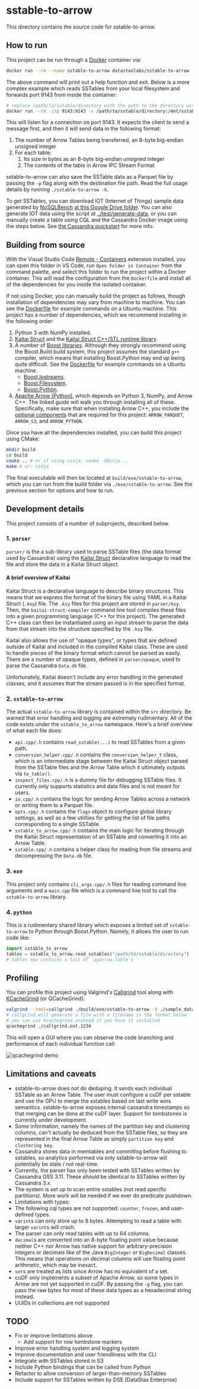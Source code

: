 # sstable-to-arrow

This directory contains the source code for sstable-to-arrow.

## How to run

This project can be run through a [Docker](https://www.docker.com/) container via:
```bash
docker run --rm --name sstable-to-arrow datastaxlabs/sstable-to-arrow
```

The above command will print out a help function and exit. Below is a more complex example which reads SSTables from your local filesystem and forwards port 9143 from inside the container:
```bash
# replace /path/to/sstable/directory with the path to the directory with your sstables
docker run --rm -itp 9143:9143 -v /path/to/sstable/directory:/mnt/sstables --name sstable-to-arrow datastaxlabs/sstable-to-arrow /mnt/sstables
```

This will listen for a connection on port 9143. It expects the client to send a
message first, and then it will send data in the following format:

1. The number of Arrow Tables being transferred, an 8-byte big-endian unsigned integer
2. For each table:
    1. Its size in bytes as an 8-byte big-endian unsigned integer
    2. The contents of the table in Arrow IPC Stream Format

sstable-to-arrow can also save the SSTable data as a Parquet file by passing the `-p` flag along with the destination file path. Read the full usage details by running `./sstable-to-arrow -h`.

To get SSTables, you can download IOT (Internet of Things) sample data generated by [NoSQLBench](http://docs.nosqlbench.io/#/) [at this Google Drive folder](https://drive.google.com/drive/folders/1y-f6rRH3OfC8AvVTNuhcmvjihnaMWN4p?usp=sharing). You can also generate IOT data using the script at [../test/generate-data](../test/generate-data), or you can manually create a table using CQL and the Cassandra Docker image using the steps below. See [the Cassandra quickstart](https://cassandra.apache.org/quickstart/) for more info.

## Building from source

With the Visual Studio Code [Remote - Containers](https://marketplace.visualstudio.com/items?itemName=ms-vscode-remote.remote-containers) extension installed, you can open this folder in VS Code, run `Open Folder in Container` from the command palette, and select this folder to run the project within a Docker container. This will read the configuration from the `Dockerfile` and install all of the dependencies for you inside the isolated container.

If not using Docker, you can manually build the project as follows, though installation of dependencies may vary from machine to machine. You can see the [Dockerfile](Dockerfile) for example commands on a Ubuntu machine. This project has a number of dependencies, which we recommend installing in the following order:

1. Python 3 with NumPy installed.
2. [Kaitai Struct](`https://kaitai.io/#download`) and the [Kaitai Struct C++/STL runtime library](https://github.com/kaitai-io/kaitai_struct_cpp_stl_runtime).
3. A number of [Boost libraries](https://www.boost.org/doc/libs/). Although they strongly recommend using the Boost.Build build system, this project assumes the standard `g++` compiler, which means that installing Boost.Python may end up being quite difficult. See the [Dockerfile](Dockerfile) for example commands on a Ubuntu machine.
    - [Boost.Iostreams](https://www.boost.org/doc/libs/1_77_0/libs/iostreams/doc/index.html).
    - [Boost.Filesystem](https://www.boost.org/doc/libs/1_77_0/libs/filesystem/doc/index.htm).
    - [Boost.Python](https://www.boost.org/doc/libs/1_77_0/libs/python/doc/html/building/installing_boost_python_on_your_.html).
4. [Apache Arrow (Python)](http://arrow.apache.org/docs/developers/python.html), which depends on Python 3, NumPy, and Arrow C++. The linked guide will walk you through installing all of these. Specifically, make sure that when installing Arrow C++, you include the [optional components](http://arrow.apache.org/docs/developers/cpp/building.html#optional-components) that are required for this project: `ARROW_PARQUET`, `ARROW_S3`, and `ARROW_PYTHON`.

Once you have all the dependencies installed, you can build this project using CMake:
```bash
mkdir build
cd build
cmake .. # or if using ninja: cmake -GNinja ..
make # or: ninja
```

The final executable will then be located at `build/exe/sstable-to-arrow`, which you can run from the build folder via `./exe/sstable-to-arrow`. See the previous section for options and how to run.

## Development details

This project consists of a number of subprojects, described below.

### 1. `parser`

`parser/` is the a sub-library used to parse SSTable files (the data format used by Cassandra) using the [Kaitai Struct](https://kaitai.io/) declarative language to read the file and store the data in a Kaitai Struct object.

#### A brief overview of Kaitai

Kaitai Struct is a declarative language to describe binary structures. This means that we express the format of the binary file using YAML in a Kaitai Struct (`.ksy`) file. The `.ksy` files for this project are stored in `parser/ksy`. Then, the `kaitai-struct-compiler` command line tool compiles these files into a given programming language (C++ for this project). The generated C++ class can then be instantiated using an input stream to parse the data from that stream into the structure specified by the `.ksy` file.

Kaitai also allows the use of "opaque types", or types that are defined outside of Kaitai and included in the compiled Kaitai class. These are used to handle pieces of the binary format which cannot be parsed as easily. There are a number of opaque types, defined in `parser/opaque`, used to parse the Cassandra `Data.db` file.

Unfortunately, Kaitai doesn't include any error handling in the generated classes, and it assumes that the stream passed is in the specified format.

### 2. `sstable-to-arrow`

The actual `sstable-to-arrow` library is contained within the `src` directory. Be warned that error handling and logging are extremely rudimentary. All of the code exists under the `sstable_to_arrow` namespace. Here's a brief overview of what each file does:

- `api.cpp/.h` contains `read_sstable(...)` to read SSTables from a given path.
- `conversion_helper.cpp/.h` contains the `conversion_helper_t` class, which is an intermediate stage between the Kaitai Struct object parsed from the SSTable files and the Arrow Table which it ultimately outputs via `to_table()`.
- `inspect_files.cpp/.h` is a dummy file for debugging SSTable files. It currently only supports statistics and data files and is not meant for users.
- `io.cpp/.h` contains the logic for sending Arrow Tables across a network or writing them to a Parquet file.
- `opts.cpp/.h` contains the `flags` object to configure global library settings, as well as a few utilities for getting the list of file paths corresponding to a single SSTable.
- `sstable_to_arrow.cpp/.h` contains the main logic for iterating through the Kaitai Struct representation of an SSTable and converting it into an Arrow Table.
- `sstable.cpp/.h` contains a helper class for reading from file streams and decompressing the `Data.db` file.

### 3. `exe`

This project only contains `cli_args.cpp/.h` files for reading command line arguments and a `main.cpp` file which is a command line tool to call the `sstable-to-arrow` library.

### 4. `python`

This is a rudimentary shared library which exposes a limited set of `sstable-to-arrow` to Python through Boost.Python. Namely, it allows the user to run code like:

```py
import sstable_to_arrow
tables = sstable_to_arrow.read_sstables("/path/to/sstable/directory")
# tables now contains a list of `pyarrow.Table`s
```

## Profiling

You can profile this project using Valgrind's [Callgrind](https://www.valgrind.org/info/tools.html#callgrind) tool along with [KCacheGrind](https://kcachegrind.github.io/html/Home.html) (or QCacheGrind):

```bash
valgrind --tool=callgrind ./build/exe/sstable-to-arrow -d ./sample_data/baselines/iot-5b608090e03d11ebb4c1d335f841c590
# callgrind will generate a file with a filename in the format below
# you can use kcachegrind instead if you have it installed
qcachegrind ./callgrind.out.1234
```

This will open a GUI where you can observe the code branching and performance of each individual function call:

![qcachegrind demo](./profiling.png)

## Limitations and caveats

- sstable-to-arrow does not do deduping. It sends each individual SSTable as an Arrow Table. The user must configure a cuDF per sstable and use the GPU to merge the sstables based on last write wins semantics. sstable-to-arrow exposes internal cassandra timestamps so that merging can be done at the cuDF layer. Support for tombstones is currently under development.
- Some information, namely the names of the partition key and clustering columns, can't actually be deduced from the SSTable files, so they are represented in the final Arrow Table as simply `partition key` and `clustering key`.
- Cassandra stores data in memtables and commitlog before flushing to sstables, so analytics performed via only sstable-to-arrow will potentially be stale / not real-time.
- Currently, the parser has only been tested with SSTables written by Cassandra OSS 3.11. These *should* be identical to SSTables written by Cassandra 3.x.
- The system is set up to scan entire sstables (not read specific partitions). More work will be needed if we ever do predicate pushdown.
- Limitations with types:
- The following cql types are not supported: `counter`, `frozen`, and user-defined types.
- `varint`s can only store up to 8 bytes. Attempting to read a table with larger `varint`s will crash.
- The parser can only read tables with up to 64 columns.
- `decimal`s are converted into an 8-byte floating point value because neither C++ nor Arrow has native support for arbitrary-precision integers or decimals like of the Java `BigInteger` or `BigDecimal` classes. This means that operations on decimal columns will use floating point arithmetic, which may be inexact.
- `set`s are treated as lists since Arrow has no equivalent of a set.
- cuDF only implements a subset of Apache Arrow, so some types in Arrow are not yet supported in cuDF. By passing the `-g` flag, you can pass the raw bytes for most of these data types as a hexadecimal string instead.
- UUIDs in collections are not supported

## TODO

- Fix or improve limitations above
    - Add support for row tombstone markers
- Improve error handling system and logging system
- Improve documentation and user friendliness with the CLI
- Integrate with SSTables stored in S3
- Include Python bindings that can be called from Python
- Refactor to allow conversion of larger-than-memory SSTables
- Include support for SSTables written by DSE (DataStax Enterprise)

